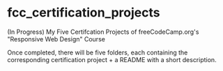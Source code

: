 # fcc_certification_projects
(In Progress) My Five Certifcation Projects of freeCodeCamp.org's "Responsive Web Design" Course

Once completed, there will be five folders, each containing the corresponding certification project + a README with a short description.

